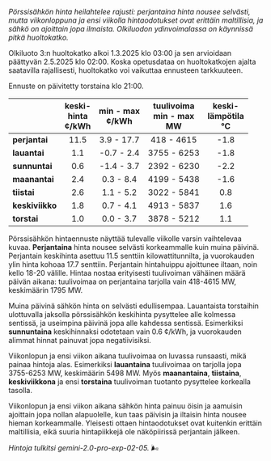 *Pörssisähkön hinta heilahtelee rajusti: perjantaina hinta nousee selvästi, mutta viikonloppuna ja ensi viikolla hintaodotukset ovat erittäin maltillisia, ja sähkö on ajoittain jopa ilmaista. Olkiluodon ydinvoimalassa on käynnissä pitkä huoltokatko.*


Olkiluoto 3:n huoltokatko alkoi 1.3.2025 klo 03:00 ja sen arvioidaan päättyvän 2.5.2025 klo 02:00. Koska opetusdataa on huoltokatkojen ajalta saatavilla rajallisesti, huoltokatko voi vaikuttaa ennusteen tarkkuuteen.

Ennuste on päivitetty torstaina klo 21:00.

|    | keski-<br>hinta<br>¢/kWh | min - max<br>¢/kWh | tuulivoima<br>min - max<br>MW | keski-<br>lämpötila<br>°C |
|:-------------|:----------------:|:----------------:|:-------------:|:-------------:|
| **perjantai**  | 11.5 | 3.9 - 17.7  | 418 - 4615  | -1.8 |
| **lauantai**  | 1.1  | -0.7 - 2.4 | 3755 - 6253 | -1.8 |
| **sunnuntai** | 0.6  | -1.4 - 3.7 | 2392 - 6230 | -2.2 |
| **maanantai** | 2.4  | 0.3 - 8.4  | 4199 - 5438 | -1.6 |
| **tiistai**   | 2.6  | 1.1 - 5.2  | 3022 - 5841 | 0.8  |
| **keskiviikko**| 1.8  | 0.7 - 4.1  | 4913 - 5837 | 1.6  |
| **torstai**  | 1.0  | 0.0 - 3.7  | 3878 - 5212 | 1.1  |

Pörssisähkön hintaennuste näyttää tulevalle viikolle varsin vaihtelevaa kuvaa. **Perjantaina** hinta nousee selvästi korkeammalle kuin muina päivinä. Perjantain keskihinta asettuu 11.5 senttiin kilowattitunnilta, ja vuorokauden ylin hinta kohoaa 17.7 senttiin. Perjantain hintahuippu ajoittunee iltaan, noin kello 18-20 välille. Hintaa nostaa erityisesti tuulivoiman vähäinen määrä päivän aikana: tuulivoimaa on perjantaina tarjolla vain 418-4615 MW, keskimäärin 1795 MW.

Muina päivinä sähkön hinta on selvästi edullisempaa. Lauantaista torstaihin ulottuvalla jaksolla pörssisähkön keskihinta pysyttelee alle kolmessa sentissä, ja useimpina päivinä jopa alle kahdessa sentissä. Esimerkiksi **sunnuntaina** keskihinnaksi odotetaan vain 0.6 ¢/kWh, ja vuorokauden alimmat hinnat painuvat jopa negatiivisiksi.

Viikonlopun ja ensi viikon aikana tuulivoimaa on luvassa runsaasti, mikä painaa hintoja alas. Esimerkiksi **lauantaina** tuulivoimaa on tarjolla jopa 3755-6253 MW, keskimäärin 5498 MW. Myös **maanantaina**, **tiistaina**, **keskiviikkona** ja ensi **torstaina** tuulivoiman tuotanto pysyttelee korkealla tasolla.

Viikonlopun ja ensi viikon aikana sähkön hinta painuu öisin ja aamuisin ajoittain jopa nollan alapuolelle, kun taas päivisin ja iltaisin hinta nousee hieman korkeammalle. Yleisesti ottaen hintaodotukset ovat kuitenkin erittäin maltillisia, eikä suuria hintapiikkejä ole näköpiirissä perjantain jälkeen.

*Hintoja tulkitsi gemini-2.0-pro-exp-02-05.* 🌬️

